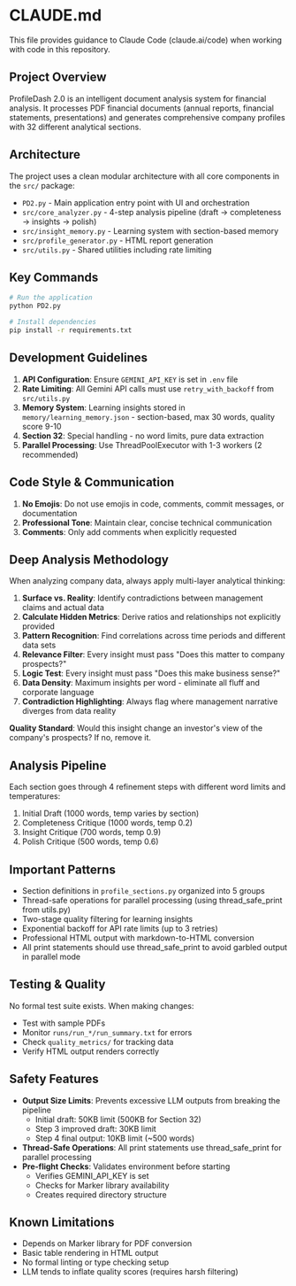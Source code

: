 # CLAUDE.md

This file provides guidance to Claude Code (claude.ai/code) when working with code in this repository.

## Project Overview
ProfileDash 2.0 is an intelligent document analysis system for financial analysis. It processes PDF financial documents (annual reports, financial statements, presentations) and generates comprehensive company profiles with 32 different analytical sections.

## Architecture
The project uses a clean modular architecture with all core components in the `src/` package:
- `PD2.py` - Main application entry point with UI and orchestration
- `src/core_analyzer.py` - 4-step analysis pipeline (draft → completeness → insights → polish)
- `src/insight_memory.py` - Learning system with section-based memory
- `src/profile_generator.py` - HTML report generation
- `src/utils.py` - Shared utilities including rate limiting

## Key Commands
```bash
# Run the application
python PD2.py

# Install dependencies
pip install -r requirements.txt
```

## Development Guidelines
1. **API Configuration**: Ensure `GEMINI_API_KEY` is set in `.env` file
2. **Rate Limiting**: All Gemini API calls must use `retry_with_backoff` from `src/utils.py`
3. **Memory System**: Learning insights stored in `memory/learning_memory.json` - section-based, max 30 words, quality score 9-10
4. **Section 32**: Special handling - no word limits, pure data extraction
5. **Parallel Processing**: Use ThreadPoolExecutor with 1-3 workers (2 recommended)

## Code Style & Communication
1. **No Emojis**: Do not use emojis in code, comments, commit messages, or documentation
2. **Professional Tone**: Maintain clear, concise technical communication
3. **Comments**: Only add comments when explicitly requested

## Deep Analysis Methodology
When analyzing company data, always apply multi-layer analytical thinking:

1. **Surface vs. Reality**: Identify contradictions between management claims and actual data
2. **Calculate Hidden Metrics**: Derive ratios and relationships not explicitly provided
3. **Pattern Recognition**: Find correlations across time periods and different data sets
4. **Relevance Filter**: Every insight must pass "Does this matter to company prospects?"
5. **Logic Test**: Every insight must pass "Does this make business sense?"
6. **Data Density**: Maximum insights per word - eliminate all fluff and corporate language
7. **Contradiction Highlighting**: Always flag where management narrative diverges from data reality

**Quality Standard**: Would this insight change an investor's view of the company's prospects? If no, remove it.

## Analysis Pipeline
Each section goes through 4 refinement steps with different word limits and temperatures:
1. Initial Draft (1000 words, temp varies by section)
2. Completeness Critique (1000 words, temp 0.2)
3. Insight Critique (700 words, temp 0.9)
4. Polish Critique (500 words, temp 0.6)

## Important Patterns
- Section definitions in `profile_sections.py` organized into 5 groups
- Thread-safe operations for parallel processing (using thread_safe_print from utils.py)
- Two-stage quality filtering for learning insights
- Exponential backoff for API rate limits (up to 3 retries)
- Professional HTML output with markdown-to-HTML conversion
- All print statements should use thread_safe_print to avoid garbled output in parallel mode

## Testing & Quality
No formal test suite exists. When making changes:
- Test with sample PDFs
- Monitor `runs/run_*/run_summary.txt` for errors
- Check `quality_metrics/` for tracking data
- Verify HTML output renders correctly

## Safety Features
- **Output Size Limits**: Prevents excessive LLM outputs from breaking the pipeline
  - Initial draft: 50KB limit (500KB for Section 32)
  - Step 3 improved draft: 30KB limit
  - Step 4 final output: 10KB limit (~500 words)
- **Thread-Safe Operations**: All print statements use thread_safe_print for parallel processing
- **Pre-flight Checks**: Validates environment before starting
  - Verifies GEMINI_API_KEY is set
  - Checks for Marker library availability
  - Creates required directory structure

## Known Limitations
- Depends on Marker library for PDF conversion
- Basic table rendering in HTML output
- No formal linting or type checking setup
- LLM tends to inflate quality scores (requires harsh filtering)